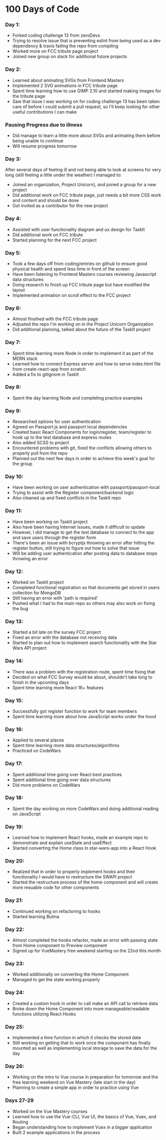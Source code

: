 # 100 Days of Code

### Day 1:

* Forked coding challenge 13 from zeroDevs
* Trying to resolve issue that is preventing eslint from being used as a dev dependency & travis failing the repo from compiling
* Worked more on FCC tribute page project
* Joined new group on slack for additional future projects

### Day 2:

* Learned about animating SVGs from Frontend Masters
* Implemented 2 SVG animations in FCC tribute page
* Spent time learning how to use GIMP 2.10 and started making images for the tribute page
* Saw that issue I was working on for coding challenge 13 has been taken care of before I could submit a pull request, so I'll keep looking for other useful contributions I can make

### Pausing Progress due to illness

* Did manage to learn a little more about SVGs and animating them before being unable to continue
* Will resume progress tomorrow

### Day 3:

After several days of feeling ill and not being able to look at screens for very long (still feeling a little under the weather) I managed to:
* Joined an organization, Project Unicorn), and joined a group for a new project
* Did additional work on FCC tribute page, just needs a bit more CSS work and content and should be done
* Got invited as a contributor for the new project

### Day 4:

* Assisted with user functionality diagram and ux design for TaskIt
* Did additional work on FCC tribute
* Started planning for the next FCC project

### Day 5:

* Took a few days off from coding/entries on github to ensure good physical health and spend less time in front of the screen
* Have been listening to Frontend Masters courses reviewing Javascript data structures
* Doing research to finish up FCC tribute page but have modified the layout
* Implemented animation on scroll effect to the FCC project

### Day 6:

* Almost finsihed with the FCC tribute page
* Adjusted the repo I'm working on in the Project Unicorn Organization
* Did additional planning, talked about the future of the TaskIt project

### Day 7:

* Spent time learning more Node in order to implement it as part of the MERN stack
* Learned how to connect Express server and how to serve index.html file from create-react-app from scratch
* Added a fix to gitignore in TaskIt

### Day 8:

* Spent the day learning Node and completing practice examples


### Day 9: 

* Researched options for user authentication
* Agreed on Passport.js and passport local dependencies
* Created basic React Components for login/register, team/register to hook up to the test database and express routes
* Also added SCSS to project
* Encountered problems with git, fixed the conflicts allowing others to properly pull from the repo
* Planned out the next few days in order to achieve this week's goal for the group  

### Day 10:

* Have been working on user authentication with passport/passport-local
* Trying to assist with the Register component/backend logic
* Also cleaned up and fixed conflicts in the TaskIt repo

### Day 11:

* Have been working on TaskIt project
* Also have been having Internet issues, made it difficult to update
* However, I did manage to get the test database to connect to the app and save users through the register form
* There's been an issue with bcryptjs throwing an error after hitting the register button, still trying to figure out how to solve that issue
* Will be adding user authentication after posting data to database stops throwing an error


### Day 12: 

* Worked on TaskIt project
* Completed functional registration so that documents get stored in users collection for MongoDB
* Still having an error with 'path is required'
* Pushed what I had to the main repo so others may also work on fixing the bug

### Day 13:

* Started a bit late on the survey FCC project
* Fixed an error with the database not receiving data
* Started to plan out how to implement search functionality with the Star Wars API project


### Day 14: 

* There was a problem with the registration route, spent time fixing that
* Decided on what FCC Survey would be about, shouldn't take long to finish in the upcoming days
* Spent time learning more React 16+ features

### Day 15: 

* Successfully got register function to work for team members
* Spent time learning more about how JavaScript works under the hood

### Day 16: 

* Applied to several places
* Spent time learning more data structures/algorithms
* Practiced on CodeWars

### Day 17:

* Spent additional time going over React best practices
* Spent additional time going over data structures
* Did more problems on CodeWars

### Day 18: 

* Spent the day working on more CodeWars and doing additional reading on JavaScript

### Day 19:

* Learned how to implement React hooks, made an example repo to demonstrate and explain useState and useEffect
* Started converting the Home class in star-wars-app into a React Hook

### Day 20:

* Realized that in order to properly implement hooks and their functionality I would have to restructure the SWAPI project
* Started the restructure process of the home component and will create more resuable code for other components

### Day 21:

* Continued working on refactoring to hooks
* Started learning Bulma

### Day 22:

* Almost completed the hooks refactor, made an error with passing state from Home component to Preview component
* Signed up for VueMastery free weekend starting on the 22nd this month

### Day 23:

* Worked additionally on converting the Home Component
* Managed to get the state working properly

### Day 24: 

* Created a custom hook in order to call make an API call to retrieve data
* Broke down the Home Component into more manageable/readable functions utilizing React Hooks

### Day 25: 

* Implemented a time function in which it checks the stored date
* Still working on getting that to work once the component has finally mounted as well as implementing local storage to save the data for the day

### Day 26:

* Working on the intro to Vue course in preparation for tomorrow and the free learning weekend on Vue Mastery (late start in the day)
* Planning to create a simple app in order to practice using Vue

### Days 27-29

* Worked on the Vue Mastery courses
* Learned how to use the Vue-CLI, Vue UI, the basics of Vue, Vuex, and Routing
* Began understanding how to implement Vuex in a bigger application
* Built 2 example applications in the process
